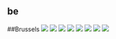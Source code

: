 ## be
##Brussels
<img src="https://www.apple.com/befr/retail/brussels/images/hero_large_2x.jpg"/>
<img src="https://www.apple.comhttps://images.apple.com/befr/retail/store/images/galleries/brussels/images/brussels_gallery_image2_large_2x.jpg"/>
<img src="https://www.apple.comhttps://images.apple.com/befr/retail/store/images/galleries/brussels/images/brussels_gallery_image3_large_2x.jpg"/>
<img src="https://www.apple.comhttps://images.apple.com/befr/retail/store/images/galleries/brussels/images/brussels_gallery_image4_large_2x.jpg"/>
<img src="https://www.apple.comhttps://images.apple.com/befr/retail/store/images/galleries/brussels/images/brussels_gallery_image5_large_2x.jpg"/>
<img src="https://www.apple.comhttps://images.apple.com/befr/retail/store/images/galleries/brussels/images/brussels_gallery_image6_large_2x.jpg"/>
<img src="https://www.apple.comhttps://images.apple.com/befr/retail/store/images/galleries/brussels/images/brussels_gallery_image7_large_2x.jpg"/>
<img src="https://www.apple.comhttps://images.apple.com/befr/retail/store/images/galleries/brussels/images/brussels_gallery_image8_large_2x.jpg"/>
